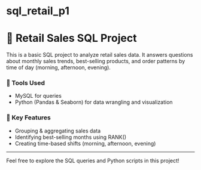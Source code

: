 # sql_retail_p1

# 🛒 Retail Sales SQL Project

This is a basic SQL project to analyze retail sales data. It answers questions about monthly sales trends, best-selling products, and order patterns by time of day (morning, afternoon, evening).

### 🔧 Tools Used
- MySQL for queries
- Python (Pandas & Seaborn) for data wrangling and visualization

### 📁 Key Features
- Grouping & aggregating sales data
- Identifying best-selling months using RANK()
- Creating time-based shifts (morning, afternoon, evening)

---

Feel free to explore the SQL queries and Python scripts in this project!
